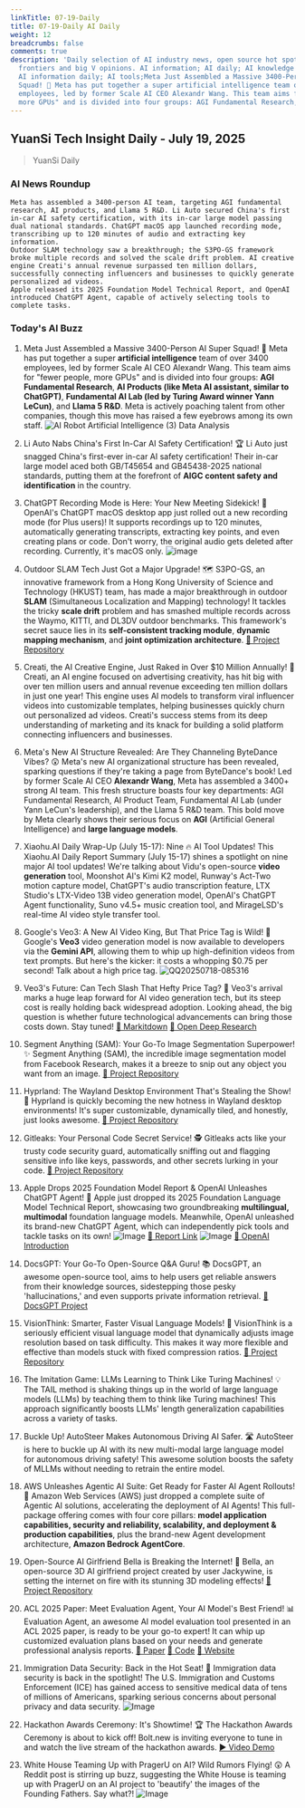 ```yaml
---
linkTitle: 07-19-Daily
title: 07-19-Daily AI Daily
weight: 12
breadcrumbs: false
comments: true
description: 'Daily selection of AI industry news, open source hot spots, academic
  frontiers and big V opinions. AI information; AI daily; AI knowledge base; AI tutorials;
  AI information daily; AI tools;Meta Just Assembled a Massive 3400-Person AI Super
  Squad! 🤩 Meta has put together a super artificial intelligence team of over 3400
  employees, led by former Scale AI CEO Alexandr Wang. This team aims for "fewer people,
  more GPUs" and is divided into four groups: AGI Fundamental Research, AI Produ...'
---
```

## YuanSi Tech Insight Daily - July 19, 2025

> YuanSi Daily

### AI News Roundup

```
Meta has assembled a 3400-person AI team, targeting AGI fundamental research, AI products, and Llama 5 R&D. Li Auto secured China's first in-car AI safety certification, with its in-car large model passing dual national standards. ChatGPT macOS app launched recording mode, transcribing up to 120 minutes of audio and extracting key information.
Outdoor SLAM technology saw a breakthrough; the S3PO-GS framework broke multiple records and solved the scale drift problem. AI creative engine Creati's annual revenue surpassed ten million dollars, successfully connecting influencers and businesses to quickly generate personalized ad videos.
Apple released its 2025 Foundation Model Technical Report, and OpenAI introduced ChatGPT Agent, capable of actively selecting tools to complete tasks.
```

### Today's AI Buzz

1.  Meta Just Assembled a Massive 3400-Person AI Super Squad! 🤩 Meta has put together a super **artificial intelligence** team of over 3400 employees, led by former Scale AI CEO Alexandr Wang. This team aims for "fewer people, more GPUs" and is divided into four groups: **AGI Fundamental Research**, **AI Products (like Meta AI assistant, similar to ChatGPT)**, **Fundamental AI Lab (led by Turing Award winner Yann LeCun)**, and **Llama 5 R&D**. Meta is actively poaching talent from other companies, though this move has raised a few eyebrows among its own staff. ![AI Robot Artificial Intelligence (3) Data Analysis](https://pic.chinaz.com/picmap/202304251756311752_2.jpg)

2.  Li Auto Nabs China's First In-Car AI Safety Certification! 🏆 Li Auto just snagged China's first-ever in-car AI safety certification! Their in-car large model aced both GB/T45654 and GB45438-2025 national standards, putting them at the forefront of **AIGC content safety and identification** in the country.

3.  ChatGPT Recording Mode is Here: Your New Meeting Sidekick! 🎤 OpenAI's ChatGPT macOS desktop app just rolled out a new recording mode (for Plus users)! It supports recordings up to 120 minutes, automatically generating transcripts, extracting key points, and even creating plans or code. Don't worry, the original audio gets deleted after recording. Currently, it's macOS only. ![image](https://upload.chinaz.com/2025/0718/6388845217455632271325327.png)

4.  Outdoor SLAM Tech Just Got a Major Upgrade! 🗺️ S3PO-GS, an innovative framework from a Hong Kong University of Science and Technology (HKUST) team, has made a major breakthrough in outdoor **SLAM** (Simultaneous Localization and Mapping) technology! It tackles the tricky **scale drift** problem and has smashed multiple records across the Waymo, KITTI, and DL3DV outdoor benchmarks. This framework's secret sauce lies in its **self-consistent tracking module**, **dynamic mapping mechanism**, and **joint optimization architecture**. [🔗 Project Repository](https://github.com/3DAgentWorld/S3PO-GS)

5.  Creati, the AI Creative Engine, Just Raked in Over $10 Million Annually! 🤑 Creati, an AI engine focused on advertising creativity, has hit big with over ten million users and annual revenue exceeding ten million dollars in just one year! This engine uses AI models to transform viral influencer videos into customizable templates, helping businesses quickly churn out personalized ad videos. Creati's success stems from its deep understanding of marketing and its knack for building a solid platform connecting influencers and businesses.

6.  Meta's New AI Structure Revealed: Are They Channeling ByteDance Vibes? 😲 Meta's new AI organizational structure has been revealed, sparking questions if they're taking a page from ByteDance's book! Led by former Scale AI CEO **Alexandr Wang**, Meta has assembled a 3400+ strong AI team. This fresh structure boasts four key departments: AGI Fundamental Research, AI Product Team, Fundamental AI Lab (under Yann LeCun's leadership), and the Llama 5 R&D team. This bold move by Meta clearly shows their serious focus on **AGI** (Artificial General Intelligence) and **large language models**.

7.  Xiaohu.AI Daily Wrap-Up (July 15-17): Nine 🔥 AI Tool Updates! This Xiaohu.AI Daily Report Summary (July 15-17) shines a spotlight on nine major AI tool updates! We're talking about Vidu's open-source **video generation** tool, Moonshot AI's Kimi K2 model, Runway's Act-Two motion capture model, ChatGPT's audio transcription feature, LTX Studio's LTX-Video 13B video generation model, OpenAI's ChatGPT Agent functionality, Suno v4.5+ music creation tool, and MirageLSD's real-time AI video style transfer tool.

8.  Google's Veo3: A New AI Video King, But That Price Tag is Wild! 💸 Google's **Veo3** video generation model is now available to developers via the **Gemini API**, allowing them to whip up high-definition videos from text prompts. But here's the kicker: it costs a whopping $0.75 per second! Talk about a high price tag. ![QQ20250718-085316](https://upload.chinaz.com/2025/0718/6388842560601069296867616.png)

9.  Veo3's Future: Can Tech Slash That Hefty Price Tag? 🤔 Veo3's arrival marks a huge leap forward for AI video generation tech, but its steep cost is really holding back widespread adoption. Looking ahead, the big question is whether future technological advancements can bring those costs down. Stay tuned! [🔗 Markitdown](https://github.com/microsoft/markitdown) [🔗 Open Deep Research](https://github.com/langchain-ai/open_deep_research)

10. Segment Anything (SAM): Your Go-To Image Segmentation Superpower! ✨ Segment Anything (SAM), the incredible image segmentation model from Facebook Research, makes it a breeze to snip out any object you want from an image. [🔗 Project Repository](https://github.com/facebookresearch/segment-anything)

11. Hyprland: The Wayland Desktop Environment That's Stealing the Show! 🌠 Hyprland is quickly becoming the new hotness in Wayland desktop environments! It's super customizable, dynamically tiled, and honestly, just looks awesome. [🔗 Project Repository](https://github.com/hyprwm/Hyprland)

12. Gitleaks: Your Personal Code Secret Service! 🕵️ Gitleaks acts like your trusty code security guard, automatically sniffing out and flagging sensitive info like keys, passwords, and other secrets lurking in your code. [🔗 Project Repository](https://github.com/gitleaks/gitleaks)

13. Apple Drops 2025 Foundation Model Report & OpenAI Unleashes ChatGPT Agent! 🤯 Apple just dropped its 2025 Foundation Language Model Technical Report, showcasing two groundbreaking **multilingual, multimodal** foundation language models. Meanwhile, OpenAI unleashed its brand-new ChatGPT Agent, which can independently pick tools and tackle tasks on its own! ![Image](https://image.jiqizhixin.com/uploads/editor/8365f316-1bd2-4c6f-be8f-db2fb0022cf8/640.png) [🔗 Report Link](https://machinelearning.apple.com/research/apple-foundation-models-tech-report-2025) ![Image](https://image.jiqizhixin.com/uploads/editor/f29a1fbe-3dff-4897-98ba-84ebfb73f6c1/640.gif) [🔗 OpenAI Introduction](https://openai.com/index/introducing-chatgpt-agent/)

14. DocsGPT: Your Go-To Open-Source Q&A Guru! 📚 DocsGPT, an awesome open-source tool, aims to help users get reliable answers from their knowledge sources, sidestepping those pesky 'hallucinations,' and even supports private information retrieval. [🔗 DocsGPT Project](https://github.com/arc53/DocsGPT)

15. VisionThink: Smarter, Faster Visual Language Models! 🧠 VisionThink is a seriously efficient visual language model that dynamically adjusts image resolution based on task difficulty. This makes it way more flexible and effective than models stuck with fixed compression ratios. [🔗 Project Repository](https://github.com/dvlab-research/VisionThink)

16. The Imitation Game: LLMs Learning to Think Like Turing Machines! 💡 The TAIL method is shaking things up in the world of large language models (LLMs) by teaching them to think like Turing machines! This approach significantly boosts LLMs' length generalization capabilities across a variety of tasks.

17. Buckle Up! AutoSteer Makes Autonomous Driving AI Safer. 🛣️ AutoSteer is here to buckle up AI with its new multi-modal large language model for autonomous driving safety! This awesome solution boosts the safety of MLLMs without needing to retrain the entire model.

18. AWS Unleashes Agentic AI Suite: Get Ready for Faster AI Agent Rollouts! 🚀 Amazon Web Services (AWS) just dropped a complete suite of Agentic AI solutions, accelerating the deployment of AI Agents! This full-package offering comes with four core pillars: **model application capabilities, security and reliability, scalability, and deployment & production capabilities**, plus the brand-new Agent development architecture, **Amazon Bedrock AgentCore**.

19. Open-Source AI Girlfriend Bella is Breaking the Internet! 💖 Bella, an open-source 3D AI girlfriend project created by user Jackywine, is setting the internet on fire with its stunning 3D modeling effects! [🔗 Project Repository](https://github.com/Jackywine/Bella)

20. ACL 2025 Paper: Meet Evaluation Agent, Your AI Model's Best Friend! 📊 Evaluation Agent, an awesome AI model evaluation tool presented in an ACL 2025 paper, is ready to be your go-to expert! It can whip up customized evaluation plans based on your needs and generate professional analysis reports. [🔗 Paper](https://arxiv.org/abs/2412.09645) [🔗 Code](https://github.com/Vchitect/Evaluation-Agent) [🔗 Website](https://vchitect.github.io/Evaluation-Agent-project/)

21. Immigration Data Security: Back in the Hot Seat! 🚨 Immigration data security is back in the spotlight! The U.S. Immigration and Customs Enforcement (ICE) has gained access to sensitive medical data of tens of millions of Americans, sparking serious concerns about personal privacy and data security. ![Image](https://cdn4.cdn-telegram.org/file/OEWqIYIXOcEOUlIijFMNVc9tWLZP1Wct91NTECkNzMBPKbMQlFDWv5zsyWLa1DK7gXM2SmhR2_4tM271_Jz7PpkHNAubtOmMXmTBCRCY1xuhOhi9BUbGdWbaA6ebfZ-B9iuLeK4NQ5OdJ9dggxFOn6YEs3Ib254V08wF0kufZqJZXV0-NUHQjqAXpaM2txgITlXuKjkwKb21MeT_G29-f0u7yQ4Saoh-RlM4zF-eR1AWrckjxr8hEFWhZDKoJMyD-tysaSCKlLRfmtchJeQXogZG-hyk6MYNwfbauK87NlQVFJU4Flpv2YiELd_FzwWn-NHkPMfc41eBaFPTdn50w.jpg)

22. Hackathon Awards Ceremony: It's Showtime! 🏆 The Hackathon Awards Ceremony is about to kick off! Bolt.new is inviting everyone to tune in and watch the live stream of the hackathon awards. [▶️ Video Demo](https://video.twimg.com/amplify_video/1946268822316490752/vid/avc1/720x900/d0yyM2iBcc3_8Dbm.mp4?tag=14)

23. White House Teaming Up with PragerU on AI? Wild Rumors Flying! 😲 A Reddit post is stirring up buzz, suggesting the White House is teaming up with PragerU on an AI project to 'beautify' the images of the Founding Fathers. Say what?! ![Image](https://external-preview.redd.it/bTV6eMvKLaPlZhjJZuSp6PdWZbQUtvx_L3DGTrFC-ok.png?width=640&crop=smart&auto=webp&s=9e5ac02ff917ccc5ef54008e5339be361178fb64)